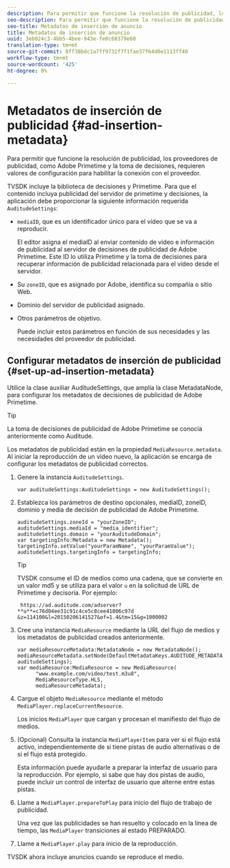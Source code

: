 ```yaml
---
description: Para permitir que funcione la resolución de publicidad, los proveedores de publicidad, como Adobe Primetime y la toma de decisiones, requieren valores de configuración para habilitar la conexión con el proveedor.
seo-description: Para permitir que funcione la resolución de publicidad, los proveedores de publicidad, como Adobe Primetime y la toma de decisiones, requieren valores de configuración para habilitar la conexión con el proveedor.
seo-title: Metadatos de inserción de anuncio
title: Metadatos de inserción de anuncio
uuid: 3eb024c3-4bb5-4bee-943e-fe0c60379e60
translation-type: tm+mt
source-git-commit: 8ff38bdc1a7ff9732f7f1fae37f64d0e1113ff40
workflow-type: tm+mt
source-wordcount: '425'
ht-degree: 0%

---
```



# Metadatos de inserción de publicidad {#ad-insertion-metadata}

Para permitir que funcione la resolución de publicidad, los proveedores de publicidad, como Adobe Primetime y la toma de decisiones, requieren valores de configuración para habilitar la conexión con el proveedor.

TVSDK incluye la biblioteca de decisiones y Primetime. Para que el contenido incluya publicidad del servidor de primetime y decisiones, la aplicación debe proporcionar la siguiente información requerida `AuditudeSettings`:

* `mediaID`, que es un identificador único para el vídeo que se va a reproducir.

   El editor asigna el mediaID al enviar contenido de vídeo e información de publicidad al servidor de decisiones de publicidad de Adobe Primetime. Este ID lo utiliza Primetime y la toma de decisiones para recuperar información de publicidad relacionada para el vídeo desde el servidor.

* Su `zoneID`, que es asignado por Adobe, identifica su compañía o sitio Web.
* Dominio del servidor de publicidad asignado.
* Otros parámetros de objetivo.

   Puede incluir estos parámetros en función de sus necesidades y las necesidades del proveedor de publicidad.

## Configurar metadatos de inserción de publicidad {#set-up-ad-insertion-metadata}

Utilice la clase auxiliar AuditudeSettings, que amplía la clase MetadataNode, para configurar los metadatos de decisiones de publicidad de Adobe Primetime.

>[!TIP]
>
>La toma de decisiones de publicidad de Adobe Primetime se conocía anteriormente como Auditude.

Los metadatos de publicidad están en la propiedad `MediaResource.metadata`. Al iniciar la reproducción de un vídeo nuevo, la aplicación se encarga de configurar los metadatos de publicidad correctos.

1. Genere la instancia `AuditudeSettings`.

   ```
   var auditudeSettings:AuditudeSettings = new AuditudeSettings();
   ```

1. Establezca los parámetros de destino opcionales, mediaID, zoneID, dominio y media de decisión de publicidad de Adobe Primetime.

   ```
   auditudeSettings.zoneId = "yourZoneID"; 
   auditudeSettings.mediaId = "media_identifier"; 
   auditudeSettings.domain = "yourAuditudeDomain"; 
   var targetingInfo:Metadata = new Metadata(); 
   targetingInfo.setValue("yourParamName", "yourParamValue"); 
   auditudeSettings.targetingInfo = targetingInfo;
   ```

   >[!TIP]
   >
   >TVSDK consume el ID de medios como una cadena, que se convierte en un valor md5 y se utiliza para el valor `u` en la solicitud de URL de Primetime y decisoria. Por ejemplo:
   >
   >
   >` https://ad.auditude.com/adserver? **u**=c76d04ee31c91c4ce5c8cee41006c97d &z=114100&l=20150206141527&of=1.4&tm=15&g=1000002`

1. Cree una instancia `MediaResource` mediante la URL del flujo de medios y los metadatos de publicidad creados anteriormente.

   ```
   var mediaResourceMetadata:MetadataNode = new MetadataNode(); 
   mediaResourceMetadata.setNode(DefaultMetadataKeys.AUDITUDE_METADATA_KEY, auditudeSettings); 
   var mediaResource:MediaResource = new MediaResource( 
         "www.example.com/video/test.m3u8", 
         MediaResourceType.HLS,  
         mediaResourceMetadata);
   ```

1. Cargue el objeto `MediaResource` mediante el método `MediaPlayer.replaceCurrentResource`.

   Los inicios `MediaPlayer` que cargan y procesan el manifiesto del flujo de medios.

1. (Opcional) Consulta la instancia `MediaPlayerItem` para ver si el flujo está activo, independientemente de si tiene pistas de audio alternativas o de si el flujo está protegido.

   Esta información puede ayudarle a preparar la interfaz de usuario para la reproducción. Por ejemplo, si sabe que hay dos pistas de audio, puede incluir un control de interfaz de usuario que alterne entre estas pistas.

1. Llame a `MediaPlayer.prepareToPlay` para inicio del flujo de trabajo de publicidad.

   Una vez que las publicidades se han resuelto y colocado en la línea de tiempo, las `MediaPlayer` transiciones al estado PREPARADO.
1. Llame a `MediaPlayer.play` para inicio de la reproducción.

TVSDK ahora incluye anuncios cuando se reproduce el medio.